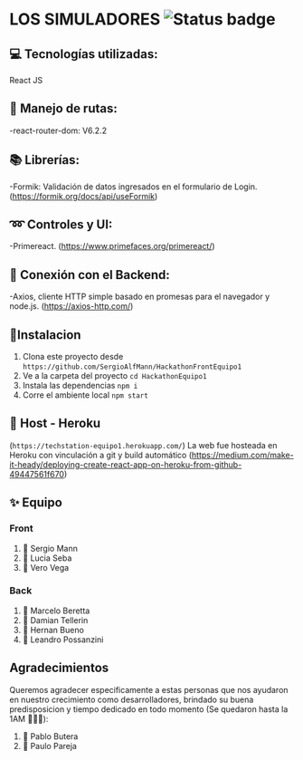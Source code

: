 # LOS SIMULADORES   ![Status badge](https://img.shields.io/badge/status-in%20progress-yellow)

## 💻 Tecnologías utilizadas:
React JS

## 📡 Manejo de rutas:
-react-router-dom: V6.2.2

## 📚 Librerías:
-Formik: Validación de datos ingresados en el formulario de Login. (https://formik.org/docs/api/useFormik)

## ➿ Controles y UI:
-Primereact. (https://www.primefaces.org/primereact/)

## 🔑 Conexión con el Backend:
-Axios, cliente HTTP simple basado en promesas para el navegador y node.js. (https://axios-http.com/)

## 🚀Instalacion
1. Clona este proyecto desde `https://github.com/SergioAlfMann/HackathonFrontEquipo1`
2. Ve a la carpeta del proyecto `cd HackathonEquipo1`
3. Instala las dependencias `npm i`
4. Corre el ambiente local `npm start`

## 💾 Host - Heroku 
(`https://techstation-equipo1.herokuapp.com/`)
La web fue hosteada en Heroku con vinculación a git y build automático (https://medium.com/make-it-heady/deploying-create-react-app-on-heroku-from-github-49447561f670)

## ✨ Equipo
### Front
1. 👨 Sergio Mann
2. 👩 Lucia Seba
3. 👩 Vero Vega
### Back
1. 👨 Marcelo Beretta
2. 👨 Damian Tellerin
3. 👨 Hernan Bueno
4. 👨 Leandro Possanzini


## Agradecimientos
Queremos agradecer especificamente a estas personas que nos ayudaron en nuestro crecimiento como desarrolladores, brindado su buena predisposicion y tiempo dedicado en todo momento (Se quedaron hasta la 1AM 📛📛📛):
1. 👦 Pablo Butera
2. 👦 Paulo Pareja
